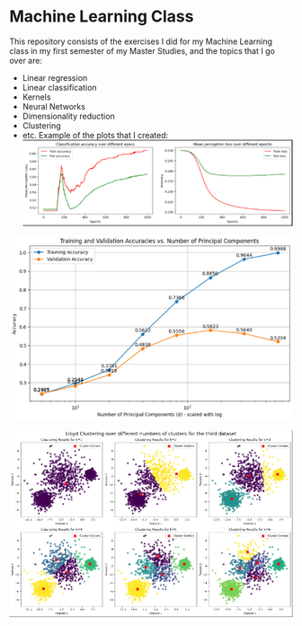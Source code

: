 # Machine Learning Class
 This repository consists of the exercises I did for my Machine Learning class in my first semester of my Master Studies, and the topics that I go over are:
 - Linear regression
 - Linear classification
 - Kernels
 - Neural Networks
 - Dimensionality reduction
 - Clustering
 - etc.
Example of the plots that I created:
![Nerual Networks](ml1.png)

![PCA](ml2.png)

![Clustering](ml3.png)
